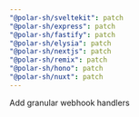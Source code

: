 ```yaml
---
"@polar-sh/sveltekit": patch
"@polar-sh/express": patch
"@polar-sh/fastify": patch
"@polar-sh/elysia": patch
"@polar-sh/nextjs": patch
"@polar-sh/remix": patch
"@polar-sh/hono": patch
"@polar-sh/nuxt": patch
---
```


Add granular webhook handlers
